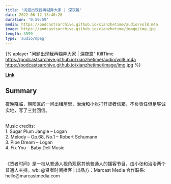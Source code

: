 ```yaml
---
title: "问题出现我再糊弄大家 | 深夜篇"
date: 2022-06-12 13:40:28
duration: '0:59:59'
media: https://podcastsarchive.github.io/xianzhetime/audio/vol8.m4a
image: https://podcastsarchive.github.io/xianzhetime/image/img.jpg
length: 3599
type: 'audio/mpeg'
---
```


{% aplayer "问题出现我再糊弄大家 | 深夜篇" KillTime  https://podcastsarchive.github.io/xianzhetime/audio/vol8.m4a https://podcastsarchive.github.io/xianzhetime/image/img.jpg %}

**[Link](https://www.xiaoyuzhoufm.com/episode/5f9d58a383c34e85dd8bce2f)**

## Summary
<p >夜晚降临，朝阳区的一间出租屋里，治治和小张打开贤者信箱，不负责任但足够诚实地，写了三封回信。</p><p ><br />Music credits:<br />1. Sugar Plum Jangle – Logan<br />2. Melody – Op.68, No.1 – Robert Schumann<br />3. Pipe Dream – Logan<br />4. Fix You – Baby Deli Music<br />&nbsp;</p><p >《贤者时间》是一档从普通人视角观察其他普通人的播客节目，由小张和治治两个普通人主持。wb: @贤者时间播客 | 出品方：Marcast Media 合作联系: hello@marcastmedia.com<br /></p><span><br /></span><br />
    
